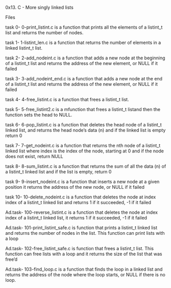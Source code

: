 0x13. C - More singly linked lists



Files

task 0- 0-print_listint.c is a function that prints all the elements of a listint_t list and returns the number of nodes.

task 1- 1-listint_len.c is a function that returns the number of elements in a linked listint_t list.

task 2- 2-add_nodeint.c is a function that adds a new node at the beginning of a listint_t list and returns the address of the new element, or NULL if it failed

task 3- 3-add_nodeint_end.c is a function that adds a new node at the end of a listint_t list and returns the address of the new element, or NULL if it failed

task 4- 4-free_listint.c is a function that frees a listint_t list.

task 5- 5-free_listint2.c is a mfunction that frees a listint_t listand then the function sets the head to NULL.

task 6- 6-pop_listint.c is a function that deletes the head node of a listint_t linked list, and returns the head node’s data (n) and if the linked list is empty return 0

task 7- 7-get_nodeint.c is a function that returns the nth node of a listint_t linked list where index is the index of the node, starting at 0 and if the node does not exist, return NULL

task 8- 8-sum_listint.c is a function that returns the sum of all the data (n) of a listint_t linked list and if the list is empty, return 0

task 9- 9-insert_nodeint.c is a function that inserts a new node at a given position it returns the address of the new node, or NULL if it failed

task 10- 10-delete_nodeint.c is a function that deletes the node at index index of a listint_t linked list and returns 1 if it succeeded, -1 if it failed

Ad.task- 100-reverse_listint.c is a function that deletes the node at index index of a listint_t linked list, it returns 1 if it succeeded, -1 if it failed

Ad.task- 101-print_listint_safe.c is function that prints a listint_t linked list and returns the number of nodes in the list. This function can print lists with a loop

Ad.task- 102-free_listint_safe.c is function that frees a listint_t list. This function can free lists with a loop and it returns the size of the list that was free’d

Ad.task- 103-find_loop.c is a function that finds the loop in a linked list and returns the address of the node where the loop starts, or NULL if there is no loop.

